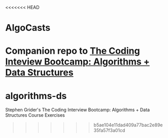 <<<<<<< HEAD
# AlgoCasts

Companion repo to [The Coding Inteview Bootcamp: Algorithms + Data Structures](https://www.udemy.com/course/coding-interview-bootcamp-algorithms-and-data-structure/)
=======
# algorithms-ds
Stephen Grider's The Coding Interview Bootcamp: Algorithms + Data Structures Course Exercises
>>>>>>> b5ae104e11dad409a77bac2e89e35fa57f3a01cd
